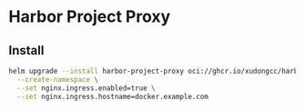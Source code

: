 # Harbor Project Proxy

## Install

```bash
helm upgrade --install harbor-project-proxy oci://ghcr.io/xudongcc/harbor-project-proxy -n harbor \
  --create-namespace \
  --set nginx.ingress.enabled=true \
  --set nginx.ingress.hostname=docker.example.com
```
